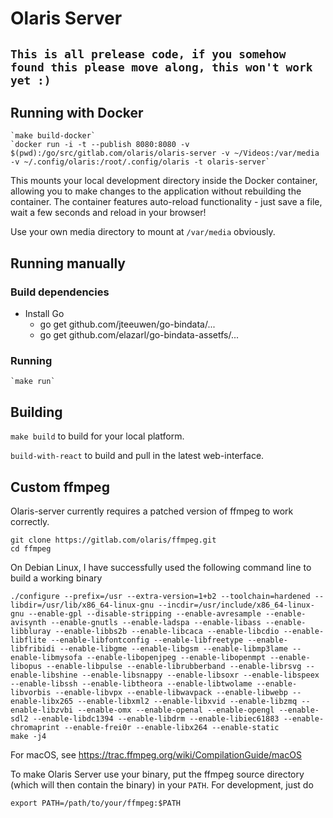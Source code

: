 # Olaris Server

## `This is all prelease code, if you somehow found this please move along, this won't work yet :) `

## Running with Docker

    `make build-docker`
    `docker run -i -t --publish 8080:8080 -v $(pwd):/go/src/gitlab.com/olaris/olaris-server -v ~/Videos:/var/media -v ~/.config/olaris:/root/.config/olaris -t olaris-server`


This mounts your local development directory inside the Docker container, allowing you to make changes to the application without rebuilding the container. The container features auto-reload functionality - just save a file, wait a few seconds and reload in your browser!

Use your own media directory to mount at `/var/media` obviously.

## Running manually

### Build dependencies
  * Install Go
	* go get github.com/jteeuwen/go-bindata/...
	* go get github.com/elazarl/go-bindata-assetfs/...

### Running

	`make run`

## Building

  `make build` to build for your local platform.

  `build-with-react` to build and pull in the latest web-interface.

## Custom ffmpeg

Olaris-server currently requires a patched version of ffmpeg to
work correctly.

	git clone https://gitlab.com/olaris/ffmpeg.git
	cd ffmpeg

On Debian Linux, I have successfully used the following command line to build a working binary

	./configure --prefix=/usr --extra-version=1+b2 --toolchain=hardened --libdir=/usr/lib/x86_64-linux-gnu --incdir=/usr/include/x86_64-linux-gnu --enable-gpl --disable-stripping --enable-avresample --enable-avisynth --enable-gnutls --enable-ladspa --enable-libass --enable-libbluray --enable-libbs2b --enable-libcaca --enable-libcdio --enable-libflite --enable-libfontconfig --enable-libfreetype --enable-libfribidi --enable-libgme --enable-libgsm --enable-libmp3lame --enable-libmysofa --enable-libopenjpeg --enable-libopenmpt --enable-libopus --enable-libpulse --enable-librubberband --enable-librsvg --enable-libshine --enable-libsnappy --enable-libsoxr --enable-libspeex --enable-libssh --enable-libtheora --enable-libtwolame --enable-libvorbis --enable-libvpx --enable-libwavpack --enable-libwebp --enable-libx265 --enable-libxml2 --enable-libxvid --enable-libzmq --enable-libzvbi --enable-omx --enable-openal --enable-opengl --enable-sdl2 --enable-libdc1394 --enable-libdrm --enable-libiec61883 --enable-chromaprint --enable-frei0r --enable-libx264 --enable-static
	make -j4

For macOS, see https://trac.ffmpeg.org/wiki/CompilationGuide/macOS

To make Olaris Server use your binary, put the ffmpeg source directory (which will then contain the binary) in your `PATH`. For development, just do

	export PATH=/path/to/your/ffmpeg:$PATH
